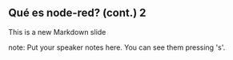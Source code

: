 ##  Qué es node-red? (cont.) 2

This is a new Markdown slide

note:
    Put your speaker notes here.
    You can see them pressing 's'.
